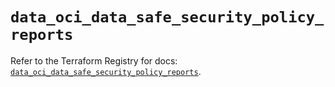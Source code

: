 # `data_oci_data_safe_security_policy_reports`

Refer to the Terraform Registry for docs: [`data_oci_data_safe_security_policy_reports`](https://registry.terraform.io/providers/hashicorp/oci/7.19.0/docs/data-sources/data_safe_security_policy_reports).
